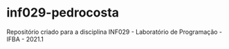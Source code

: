 # inf029-pedrocosta
Repositório criado para a disciplina INF029 - Laboratório de Programação - IFBA - 2021.1
